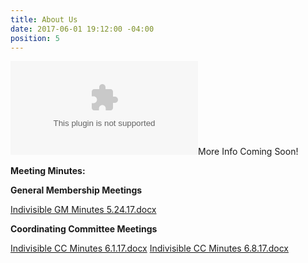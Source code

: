 ```yaml
---
title: About Us
date: 2017-06-01 19:12:00 -04:00
position: 5
---
```


![Indivisible CC Minutes 6.8.17.docx](/uploads/Indivisible%20CC%20Minutes%206.8.17.docx)More Info Coming Soon!

**Meeting Minutes:**

**General Membership Meetings**

[Indivisible GM Minutes 5.24.17.docx](/uploads/Indivisible%20GM%20Minutes%205.24.17.docx)

**Coordinating Committee Meetings**

[Indivisible CC Minutes 6.1.17.docx](/uploads/Indivisible%20CC%20Minutes%206.1.17.docx)
[Indivisible CC Minutes 6.8.17.docx](/uploads/Indivisible%20CC%20Minutes%206.8.17-b73554.docx)

